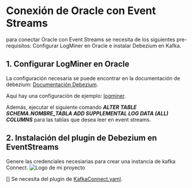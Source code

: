 # Conexión de Oracle con Event Streams 
para conectar Oracle con Event Streams se necesita de los siguientes pre-requisitos: Configurar LogMiner en Oracle e instalar Debezium en Kafka. 
## 1. Configurar LogMiner en Oracle 
La configuración necesaria se puede encontrar en la documentación de debezium: [Documentación Debezium](https://debezium.io/documentation/reference/stable/connectors/oracle.html#setting-up-oracle).

Aquí hay una configuración de ejemplo: [logminer](logMiner.sql).

Además, ejecutar el siguiente comando ***ALTER TABLE SCHEMA.NOMBRE_TABLA ADD SUPPLEMENTAL LOG DATA (ALL) COLUMNS*** para las tablas que desea leer en event streams.

## 2. Instalación del plugin de Debezium en EventStreams
Genere las credenciales necesiarias para crear una instancia de kafka Connect.
![Logo de mi proyecto](assests/Credenciales.jpeg)

[]
Se necesita del plugin de 
[KafkaConnect.yaml](logMiner.sql).
